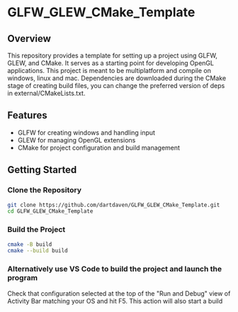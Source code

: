 # GLFW_GLEW_CMake_Template

## Overview
This repository provides a template for setting up a project using GLFW, GLEW, and CMake. It serves as a starting point for developing OpenGL applications.
This project is meant to be multiplatform and compile on windows, linux and mac.
Dependencies are downloaded during the CMake stage of creating build files, you can change the preferred version of deps in external/CMakeLists.txt.

## Features
- GLFW for creating windows and handling input
- GLEW for managing OpenGL extensions
- CMake for project configuration and build management

## Getting Started

### Clone the Repository
```sh
git clone https://github.com/dartdaven/GLFW_GLEW_CMake_Template.git
cd GLFW_GLEW_CMake_Template
```

### Build the Project
```sh
cmake -B build
cmake --build build
```

### Alternatively use VS Code to build the project and launch the program
Check that configuration selected at the top of the "Run and Debug" view of Activity Bar matching your OS and hit F5. This action will also start a build
